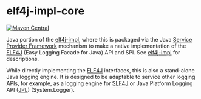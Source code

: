 # elf4j-impl-core

[![Maven Central](https://img.shields.io/maven-central/v/io.github.elf4j/elf4j-impl-core.svg?label=Maven%20Central)](https://central.sonatype.com/search?smo=true&q=pkg%253Amaven%252Fio.github.elf4j%252Felf4j-impl-core)

Java portion of the [elf4j-impl](https://github.com/elf4j/elf4j-impl), where this is packaged via the
Java [Service Provider Framework](https://docs.oracle.com/javase/8/docs/api/java/util/ServiceLoader.html) mechanism to
make a native implementation of the [ELF4J](https://github.com/elf4j/) (Easy Logging Facade for
Java) API and SPI. See [elf4j-impl](https://github.com/elf4j/elf4j-impl) for descriptions.

While directly implementing the [ELF4J](https://github.com/elf4j/elf4j) interfaces, this is also a stand-alone Java logging
engine. It is designed to be adaptable to service other logging APIs, for example, as a logging engine
for [SLF4J](https://github.com/elf4j/slf4j-elf4j) or Java Platform Logging
API ([JPL](https://github.com/elf4j/jpl-elf4j)) (System.Logger).
